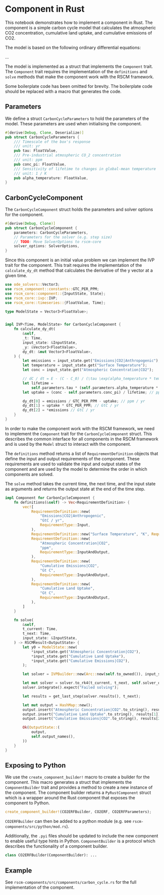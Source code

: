 # Component in Rust

This notebook demonstrates how to implement a component in Rust.
The component is a simple carbon cycle model that calculates the atmospheric CO2 concentration, cumulative land uptake, and cumulative emissions of CO2.

The model is based on the following ordinary differential equations:

...

The model is implemented as a struct that implements the `Component` trait.
The `Component` trait requires the implementation of the `definitions` and `solve` methods that make the component work with the RSCM framework.

Some boilerplate code has been omitted for brevity.
The boilerplate code should be replaced with a macro that generates the code.

## Parameters

We define a struct `CarbonCycleParameters` to hold the parameters of the model. These parameters are used when initialising the component.

```rust
#[derive(Debug, Clone, Deserialize)]
pub struct CarbonCycleParameters {
    /// Timescale of the box's response
    /// unit: yr
    pub tau: FloatValue,
    /// Pre-industrial atmospheric CO_2 concentration
    /// unit: ppm
    pub conc_pi: FloatValue,
    /// Sensitivity of lifetime to changes in global-mean temperature
    /// unit: 1 / K
    pub alpha_temperature: FloatValue,
}
```

## CarbonCycleComponent

The `CarbonCycleComponent` struct holds the parameters and solver options for the component.

```rust
#[derive(Debug, Clone)]
pub struct CarbonCycleComponent {
    parameters: CarbonCycleParameters,
    // Parameters for the solver (e.g. step size)
    // TODO: Move SolverOptions to rscm-core
    solver_options: SolverOptions,
}
```

Since this component is an initial value problem we can implement the IVP trait for the component.
This trait requires the implementation of the `calculate_dy_dt` method that calculates the derivative of the y vector at a given time.
```rust
use ode_solvers::Vector3;
use rscm_component::constants::GTC_PER_PPM;
use rscm_core::component::{InputState, State};
use rscm_core::ivp::IVP;
use rscm_core::timeseries::{FloatValue, Time};

type ModelState = Vector3<FloatValue>;


impl IVP<Time, ModelState> for CarbonCycleComponent {
    fn calculate_dy_dt(
        &self,
        _t: Time,
        input_state: &InputState,
        _y: &Vector3<FloatValue>,
        dy_dt: &mut Vector3<FloatValue>,
    ) {
        let emissions = input_state.get("Emissions|CO2|Anthropogenic");
        let temperature = input_state.get("Surface Temperature");
        let conc = input_state.get("Atmospheric Concentration|CO2");

        // dC / dt = E - (C - C_0) / (\tau \exp(alpha_temperature * temperature))
        let lifetime =
            self.parameters.tau * (self.parameters.alpha_temperature * temperature).exp();
        let uptake = (conc - self.parameters.conc_pi) / lifetime; // ppm / yr

        dy_dt[0] = emissions / GTC_PER_PPM - uptake; // ppm / yr
        dy_dt[1] = uptake * GTC_PER_PPM; // GtC / yr
        dy_dt[2] = *emissions // GtC / yr
    }
}
```

In order to make the component work with the RSCM framework,
we need to implement the `Component` trait for the `CarbonCycleComponent` struct.
This describes the common interface for all components in the RSCM framework
and is used by the `Model` struct to interact with the component.

The `definitions` method returns a list of `RequirementDefinition` objects that define the input and output requirements of the component.
These requirements are used to validate the input and output states of the component and are used by the model to determine the order in which components are solved.

The `solve` method takes the current time, the next time, and the input state as arguments and returns the output state at the end of the time step.

```rust
impl Component for CarbonCycleComponent {
    fn definitions(&self) -> Vec<RequirementDefinition> {
        vec![
            RequirementDefinition::new(
                "Emissions|CO2|Anthropogenic",
                "GtC / yr",
                RequirementType::Input,
            ),
            RequirementDefinition::new("Surface Temperature", "K", RequirementType::Input),
            RequirementDefinition::new(
                "Atmospheric Concentration|CO2",
                "ppm",
                RequirementType::InputAndOutput,
            ),
            RequirementDefinition::new(
                "Cumulative Emissions|CO2",
                "Gt C",
                RequirementType::InputAndOutput,
            ),
            RequirementDefinition::new(
                "Cumulative Land Uptake",
                "Gt C",
                RequirementType::InputAndOutput,
            ),
        ]
    }

    fn solve(
        &self,
        t_current: Time,
        t_next: Time,
        input_state: &InputState,
    ) -> RSCMResult<OutputState> {
        let y0 = ModelState::new(
            *input_state.get("Atmospheric Concentration|CO2"),
            *input_state.get("Cumulative Land Uptake"),
            *input_state.get("Cumulative Emissions|CO2"),
        );

        let solver = IVPBuilder::new(Arc::new(self.to_owned()), input_state.clone(), y0);

        let mut solver = solver.to_rk4(t_current, t_next, self.solver_options.step_size);
        solver.integrate().expect("Failed solving");

        let results = get_last_step(solver.results(), t_next);

        let mut output = HashMap::new();
        output.insert("Atmospheric Concentration|CO2".to_string(), results[0]);
        output.insert("Cumulative Land Uptake".to_string(), results[1]);
        output.insert("Cumulative Emissions|CO2".to_string(), results[2]);

        Ok(OutputState::(
            output,
            self.output_names(),
        ))
    }
}
```

## Exposing to Python

We use the `create_component_builder!` macro to create a builder for the component.
This macro generates a struct that implements the `ComponentBuilder` trait and provides a method to create a new instance of the component.
The component builder returns a `PyRustComponent` struct
which is a wrapper around the Rust component that exposes the component to Python.

```rust
create_component_builder!(CO2ERFBuilder, CO2ERF, CO2ERFParameters);
```

`CO2ERFBuilder` can then be added to a python module (e.g. see `rscm-components/src/python/mod.rs`).

Additionally, the `.pyi` files should be updated to include the new component
to enable useful type hints in Python.
`ComponentBuilder` is a protocol which describes the functionality of a component builder.

```python
class CO2ERFBuilder(ComponentBuilder): ...
```

## Example
See `rscm-components/src/components/carbon_cycle.rs` for the full implementation of the component.
